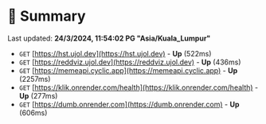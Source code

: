 # 📖 Summary
Last updated: **24/3/2024, 11:54:02 PG "Asia/Kuala_Lumpur"**

- `GET` [https://hst.ujol.dev](https://hst.ujol.dev) - **Up** (522ms)
- `GET` [https://reddviz.ujol.dev](https://reddviz.ujol.dev) - **Up** (436ms)
- `GET` [https://memeapi.cyclic.app](https://memeapi.cyclic.app) - **Up** (2257ms)
- `GET` [https://klik.onrender.com/health](https://klik.onrender.com/health) - **Up** (277ms)
- `GET` [https://dumb.onrender.com](https://dumb.onrender.com) - **Up** (606ms)
